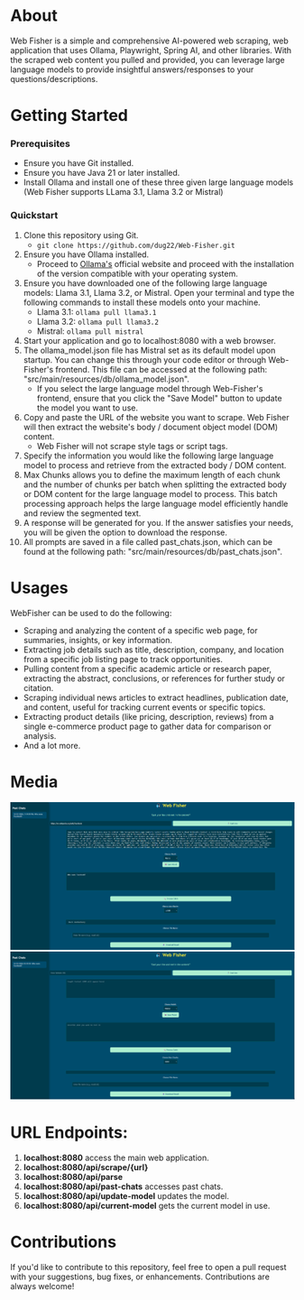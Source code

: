 # About
Web Fisher is a simple and comprehensive AI-powered web scraping, web application that uses Ollama, Playwright, Spring AI, and other libraries. With the scraped web content you pulled and provided, you can leverage large language models to provide insightful answers/responses to your questions/descriptions.

# Getting Started

### Prerequisites
* Ensure you have Git installed.
* Ensure you have Java 21 or later installed.
* Install Ollama and install one of these three given large language models (Web Fisher supports LLama 3.1, Llama 3.2 or Mistral)

### Quickstart
1. Clone this repository using Git.
   * ```git clone https://github.com/dug22/Web-Fisher.git```
2. Ensure you have Ollama installed.
   * Proceed to [Ollama's](https://ollama.com/download) official website and proceed with the installation of the version compatible with your operating system. 
3. Ensure you have downloaded one of the following large language models: Llama 3.1, Llama 3.2, or Mistral. Open your terminal and type the following commands to install these models onto your machine.
   * Llama 3.1: ```ollama pull llama3.1```
   * Llama 3.2: ```ollama pull llama3.2```
   * Mistral: ```ollama pull mistral```
4. Start your application and go to localhost:8080 with a web browser.
5. The ollama_model.json file has Mistral set as its default model upon startup. You can change this through your code editor or through Web-Fisher's frontend. This file can be accessed at the following path: "src/main/resources/db/ollama_model.json".
   * If you select the large language model through Web-Fisher's frontend, ensure that you click the "Save Model" button to update the model you want to use. 
6. Copy and paste the URL of the website you want to scrape. Web Fisher will then extract the website's body / document object model (DOM) content.
   * Web Fisher will not scrape style tags or script tags.
7. Specify the information you would like the following large language model to process and retrieve from the extracted body / DOM content.
8. Max Chunks allows you to define the maximum length of each chunk and the number of chunks per batch when splitting the extracted body or DOM content for the large language model to process. This batch processing approach helps the large language model efficiently handle and review the segmented text.
9. A response will be generated for you. If the answer satisfies your needs, you will be given the option to download the response.
10. All prompts are saved in a file called past_chats.json, which can be found at the following path: "src/main/resources/db/past_chats.json".


# Usages
WebFisher can be used to do the following:
* Scraping and analyzing the content of a specific web page, for summaries, insights, or key information.
* Extracting job details such as title, description, company, and location from a specific job listing page to track opportunities.
* Pulling content from a specific academic article or research paper, extracting the abstract, conclusions, or references for further study or citation.
* Scraping individual news articles to extract headlines, publication date, and content, useful for tracking current events or specific topics.
* Extracting product details (like pricing, description, reviews) from a single e-commerce product page to gather data for comparison or analysis.
* And a lot more.

# Media
![Image1](https://github.com/dug22/Web-Fisher/blob/master/images/web%20fisher%20visual%2001.png?raw=true)
![Image2](https://github.com/dug22/Web-Fisher/blob/master/images/web%20fisher%20visual%2002.png?raw=true)


# URL Endpoints:
1. **localhost:8080** access the main web application.
2. **localhost:8080/api/scrape/{url}**
3. **localhost:8080/api/parse**
4. **localhost:8080/api/past-chats** accesses past chats.
5. **localhost:8080/api/update-model** updates the model.
6. **localhost:8080/api/current-model** gets the current model in use.

# Contributions
If you'd like to contribute to this repository, feel free to open a pull request with your suggestions, bug fixes, or enhancements. Contributions are always welcome!
